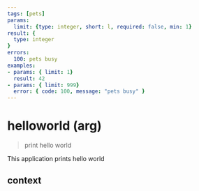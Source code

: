 ```yaml
---
tags: [pets]
params:
  limit: {type: integer, short: l, required: false, min: 1}
result: {
  type: integer
}
errors:
  100: pets busy
examples:
- params: { limit: 1}
  result: 42
- params: { limit: 999}
  error: { code: 100, message: "pets busy" }
---
```


# helloworld (arg)

> print hello world

This application prints hello world


## context



